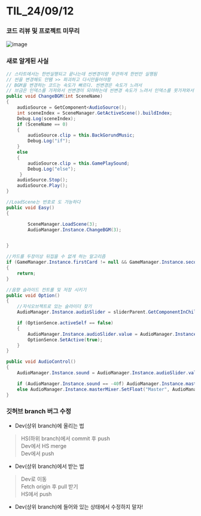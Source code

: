 # TIL_24/09/12

### 코드 리뷰 및 프로젝트 미무리

![image](https://github.com/user-attachments/assets/4d336750-17b8-4881-9ccf-f8370820aaa0)




### 새로 알게된 사실

```c#
// 스타트에서는 한번실행되고 끝나는데 씬변경이랑 무관하게 한번만 실행됨
// 씬을 변경해도 안됌 >> 파괴하고 다시만들어야함
// BGM을 변경하는 코드는 속도가 빠르다. 씬변경은 속도가 느려서 
// 브금은 인덱스를 가져와서 씬변경이 되야하는데 씬변경 속도가 느려서 인덱스를 못가져와서 안된다
public void ChangeBGM(int SceneName)
{
    audioSource = GetComponent<AudioSource();
    int sceneIndex = SceneManager.GetActiveScene().buildIndex;
    Debug.Log(sceneIndex);
    if (SceneName == 0)
    {
        audioSource.clip = this.BackGorundMusic;
        Debug.Log("if");
    }
    else
    {
        audioSource.clip = this.GamePlaySound;
        Debug.Log("else");
     }
    audioSource.Stop();
    audioSource.Play();
}

//LoadScene는 번호로 도 가능하다
public void Easy()
{

        SceneManager.LoadScene(3);
        AudioManager.Instance.ChangeBGM(3);


}

//카드를 두장이상 뒤집을 수 없게 하는 알고리즘
if (GameManager.Instance.firstCard != null && GameManager.Instance.secondCard != null)
{
    return;
}

//음향 슬라이드 컨트롤 및 저장 시키기
public void Option()
{
    //자식오브젝트로 있는 슬라이더 찾기
    AudioManager.Instance.audioSlider = sliderParent.GetComponentInChildren<Slider>();

    if (OptionSence.activeSelf == false)
    {
        AudioManager.Instance.audioSlider.value = AudioManager.Instance.sound;
        OptionSence.SetActive(true);
    }
}

public void AudioControl()
{
    AudioManager.Instance.sound = AudioManager.Instance.audioSlider.value;

    if (AudioManager.Instance.sound == -40f) AudioManager.Instance.masterMixer.SetFloat("Master", -80);
    else AudioManager.Instance.masterMixer.SetFloat("Master", AudioManager.Instance.sound);
}

```

### 깃허브 branch 버그 수정

- Dev(상위 branch)에 올리는 법
> HS(하위 branch)에서 commit 후 push <br>
> Dev에서 HS merge <br>
> Dev에서 push <br>

- Dev(상위 branch)에서 받는 법
> Dev로 이동 <br>
> Fetch origin 후 pull 받기 <br>
> HS에서 push

- Dev(상위 branch)에 들어와 있는 상태에서 수정하지 말자!
